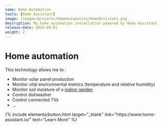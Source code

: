 ```yaml
---
name: Home Automation
tools: [Home Assistant]
image: /images/projects/HomeAutomation/HomeAssistant.png
description: My home automation installation powered by Home Assistant
release-date: 2023-04-01
weight: 2
---
```


# Home automation

This technology allows me to :
- Monitor solar panel production
- Monitor vital environmental metrics (temperature and relative humidity)
- Monitor soil moisture of a <a href="https://andrea-joly.fr/projects/indoorgarden">indoor garden</a> 
- Control dishwasher
- Control connected TVs
- ... 

<p class="text-center">
{% include elements/button.html target="_blank" link="https://www.home-assistant.io/" text="Learn More" %}
</p>

